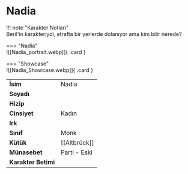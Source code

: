 # Nadia   
  
<div class="grid" markdown>  
  
!!! note "Karakter Notları"  
	Beril'in karakteriydi, etrafta bir yerlerde dolanıyor ama kim bilir nerede?  
  
<div class="grid" markdown>  
  
=== "Nadia"  
	![[Nadia_portrait.webp]]{ .card }  
  
=== "Showcase"  
	![[Nadia_Showcase.webp]]{ .card }  
  
  
  
|  |  |  
|---|---|  
| **İsim** | Nadia |  
| **Soyadı** |  |  
| **Hizip** |  |  
| **Cinsiyet** | Kadın |  
| **Irk** |  |  
| **Sınıf** | Monk |  
| **Kütük** | [[Altbrück]] |  
| **Münasebet** | Parti - Eski |  
| **Karakter Betimi** |  |  
</div></div>